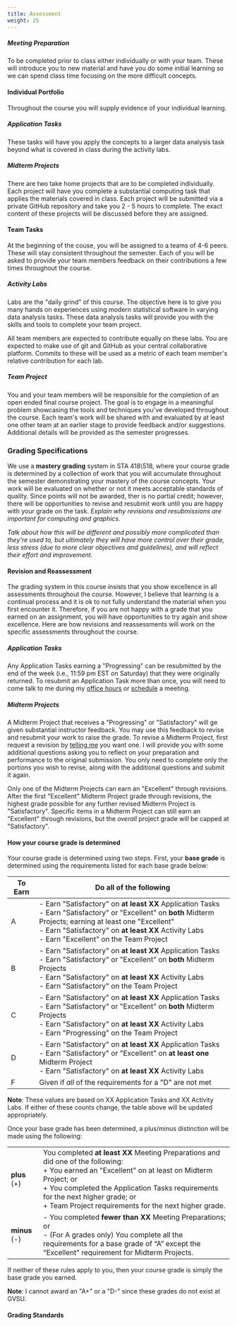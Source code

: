 ```yaml
---
title: Assessment
weight: 25
---
```



##### Meeting Preparation

To be completed prior to class either individually or with your team.
These will introduce you to new material and have you do some initial learning so we can spend class time focusing on the more difficult concepts.

#### Individual Portfolio

Throughout the course you will supply evidence of your individual learning.


##### Application Tasks

These tasks will have you apply the concepts to a larger data analysis task beyond what is covered in class during the activity labs.

##### Midterm Projects

There are two take home projects that are to be completed individually.
Each project will have you complete a substantial computing task that applies the materials covered in class.
Each project will be submitted via a private GitHub repository and take you 2 - 5 hours to complete.
The exact content of these projects will be discussed before they are assigned.

#### Team Tasks

At the beginning of the couse, you will be assigned to a teams of 4-6 peers.
These will stay consistent throughout the semester.
Each of you will be asked to provide your team members feedback on their contributions a few times throughout the course.

##### Activity Labs

Labs are the "daily grind" of this course.
The objective here is to give you many hands on experiences using modern statistical software in varying data analysis tasks.
These data analysis tasks will provide you with the skills and tools to complete your team project.

All team members are expected to contribute equally on these labs.
You are expected to make use of git and GitHub as your central collaborative platform.
Commits to these will be used as a metric of each team member's relative contribution for each lab.

##### Team Project

You and your team members will be responsible for the completion of an open ended final course project.
The goal is to engage in a meaningful problem showcasing the tools and techniques you've developed throughout the course.
Each team's work will be shared with and evaluated by at least one other team at an earlier stage to provide feedback and/or suggestions.
Additional details will be provided as the semester progresses.

### Grading Specifications

We use a **mastery grading** system in STA 418\\518, where your course grade is determined by a collection of work that you will accumulate throughout the semester demonstrating your mastery of the course concepts.
Your work will be evaluated on whether or not it meets acceptable standards of quality.
Since points will not be awarded, ther is no partial credit; however, there will be opportunities to revise and resubmit work until you are happy with your grade on the task.
*Explain why revisions and resubmissions are important for computing and graphics.*

*Talk about how this will be different and possibly more complicated than they're used to, but ultimately they will have more control over their grade, less stress (due to more clear objectives and guidelines), and will reflect their effort and improvement.*

#### Revision and Reassessment

The grading system in this course insists that you show excellence in all assessments throughout the course.
However, I believe that learning is a continual process and it is ok to not fully understand the material when you first encounter it.
Therefore, if you are not happy with a grade that you earned on an assignment, you will have opportunities to try again and show excellence.
Here are how revisions and reassessments will work on the specific assessments throughout the course.

##### Application Tasks

Any Application Tasks earning a "Progressing" can be resubmitted by the end of the week (i.e., 11:59 pm EST on Saturday) that they were originally returned.
To resubmit an Application Task more than once, you will need to come talk to me during my [office hours](/syllabus/about/#instructor-information) or [schedule](mailto:dykesb@gvsu.edu) a meeting.

##### Midterm Projects

A Midterm Project that receives a "Progressing" or "Satisfactory" will ge given substantial instructor feedback.
You may use this feedback to revise and resubmit your work to raise the grade.
To revise a Midterm Project, first request a revision by [telling me](mailto:dykesb@gvsu.edu) you want one.
I will provide you with some additional questions asking you to reflect on your preparation and performance to the original submission.
You only need to complete only the portions you wish to revise, along with the additional questions and submit it again.

Only one of the Midterm Projects can earn an "Excellent" through revisions.
After the first "Excellent" Midterm Project grade through revisions, the highest grade possible for any further revised Midterm Project is "Satisfactory".
Specific items in a Midterm Project can still earn an "Excellent" through revisions, but the *overall* project grade will be capped at "Satisfactory".

#### How your course grade is determined

Your course grade is determined using two steps.
First, your **base grade** is determined using the requirements listed for each base grade below:

| To Earn | Do all of the following |
| ------- | ----------------------- |
| A       | - Earn "Satisfactory" on **at least XX** Application Tasks <br> - Earn "Satisfactory" or "Excellent" on **both** Midterm Projects; earning at least one "Excellent" <br> - Earn "Satisfactory" on **at least XX** Activity Labs <br> - Earn "Excellent" on the Team Project |
| B       | - Earn "Satisfactory" on **at least XX** Application Tasks <br> - Earn "Satisfactory" or "Excellent" on **both** Midterm Projects <br> - Earn "Satisfactory" on **at least XX** Activity Labs <br> - Earn "Satisfactory" on the Team Project |
| C       | - Earn "Satisfactory" on **at least XX** Application Tasks <br> - Earn "Satisfactory" or "Excellent" on **both** Midterm Projects <br> - Earn "Satisfactory" on **at least XX** Activity Labs <br> - Earn "Progressing" on the Team Project |
| D       | - Earn "Satisfactory" on **at least XX** Application Tasks <br> - Earn "Satisfactory" or "Excellent" on **at least one** Midterm Project <br> - Earn "Satisfactory" on **at least XX** Activity Labs |
| F       | Given if *all* of the requirements for a "D" are not met |

**Note**: These values are based on XX Application Tasks and XX Activity Labs.
If either of these counts change, the table above will be updated appropriately.

Once your base grade has been determined, a plus/minus distinction will be made using the following:

|                              |                         |
| ---------------------------- | ----------------------- |
| **plus** (+)       | You completed **at least XX** Meeting Preparations and did one of the following: <br> + You earned an "Excellent" on at least on Midterm Project; or <br> + You completed the Application Tasks requirements for the next higher grade; or <br> + Team Project requirements for the next higher grade. |
| **minus** (-)      | - You completed **fewer than XX** Meeting Preparations; or <br> - (For A grades only) You complete all the requirements for a base grade of “A” except the “Excellent” requirement for Midterm Projects. |

If neither of these rules apply to you, then your course grade is simply the base grade you earned.

**Note**:  I cannot award an "A+" or a "D-" since these grades do not exist at GVSU.

#### Grading Standards

